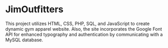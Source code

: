 # JimOutfitters
This project utilizes HTML, CSS, PHP, SQL, and JavaScript to create dynamic gym apparel website. Also, the site incorporates the Google Font API for enhanced typography and authentication by communicating with a MySQL database.
